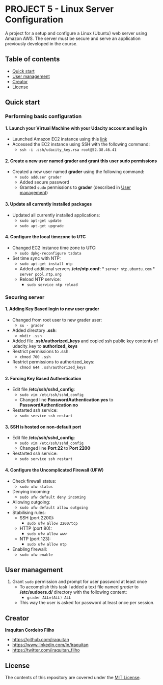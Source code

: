 # PROJECT 5 - Linux Server Configuration
A project for a setup and configure a Linux (Ubuntu) web server using Amazon AWS. The server must be secure and serve an application previously developed in the course. 

## Table of contents
* [Quick start](#quick-start)
* [User management](#user-management)
* [Creator](#creator)
* [License](#license)

## Quick start
### Performing basic configuration
#### 1. Launch your Virtual Machine with your Udacity account and log in
* Launched Amazon EC2 instance using this [link](https://www.udacity.com/account#!/development_environment)
* Accessed the EC2 instance using SSH with the following command:
    * `ssh -i .ssh/udacity_key.rsa root@52.38.46.41`

#### 2. Create a new user named grader and grant this user sudo permissions 
* Created a new user named **grader** using the following command:
    * `sudo adduser grader`
    * Added secure password
    * Granted `sudo` permissions to **grader** (described in [User management](#user-management))

#### 3. Update all currently installed packages
* Updated all currently installed applications:
    * `sudo apt-get update`
    * `sudo apt-get upgrade`

#### 4. Configure the local timezone to UTC
* Changed EC2 instance time zone to UTC:
    * `sudo dpkg-reconfigure tzdata`
* Set time sync with NTP:
    * `sudo apt-get install ntp` 
    * Added additional servers **/etc/ntp.conf**:
            * `server ntp.ubuntu.com`
            * `server pool.ntp.org`
    * Reload NTP service:
        * `sudo service ntp reload`

### Securing server
#### 1. Adding Key Based login to new user **grader**
* Changed from root user to new grader user:
    * `su - grader`
* Added directory **.ssh**:
    * `mkdir .ssh`
* Added file **.ssh/authorized_keys** and copied ssh public key contents of udacity_key to **authorized_keys**
* Restrict permissions to .ssh:
    * `chmod 700 .ssh`
* Restrict permissions to authorized_keys:
    * `chmod 644 .ssh/authorized_keys`

#### 2. Forcing Key Based Authentication
* Edit file **/etc/ssh/sshd_config**:
    * `sudo vim /etc/ssh/sshd_config`
    * Changed line **PasswordAuthentication yes** to **PasswordAuthentication no**
* Restarted ssh service:
    * `sudo service ssh restart`

#### 3. SSH is hosted on non-default port
* Edit file **/etc/ssh/sshd_config**:
    * `sudo vim /etc/ssh/sshd_config`
    * Changed line **Port 22** to **Port 2200**
* Restarted ssh service:
    * `sudo service ssh restart`

#### 4. Configure the Uncomplicated Firewall (UFW)
* Check firewall status:
    * `sudo ufw status`
* Denying incoming:
    * `sudo ufw default deny incoming`
* Allowing outgoing:
    * `sudo ufw default allow outgoing`
* Stabilising rules:
    * SSH (port 2200):
        * `sudo ufw allow 2200/tcp`
    * HTTP (port 80):
        * `sudo ufw allow www`
    * NTP (port 123):
        * `sudo ufw allow ntp`
* Enabling firewall:
    * `sudo ufw enable`

## User management
1. Grant `sudo` permission and prompt for user password at least once
    * To accomplish this task I added a text file named *grader* to **/etc/sudoers.d/** directory with the following content:
        * `grader ALL=(ALL) ALL`
    * This way the user is asked for password at least once per session.

## Creator
**Iraquitan Cordeiro Filho**
* <https://github.com/iraquitan>
* <https://www.linkedin.com/in/iraquitan>
* <https://twitter.com/iraquitan_filho>

## License
The contents of this repository are covered under the [MIT License](LICENSE).